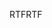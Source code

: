 <span data-ttu-id="34003-101">RTF</span><span class="sxs-lookup"><span data-stu-id="34003-101">RTF</span></span>